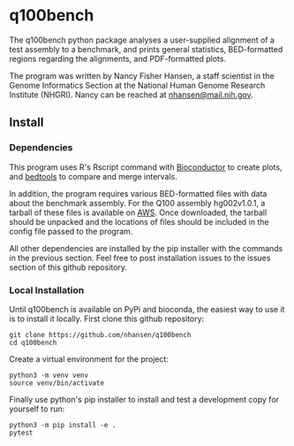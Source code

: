 # q100bench

The q100bench python package analyses a user-supplied alignment of a test assembly to a benchmark, and prints general statistics, BED-formatted regions regarding the alignments, and PDF-formatted plots.

The program was written by Nancy Fisher Hansen, a staff scientist in the Genome Informatics Section at the National Human Genome Research Institute (NHGRI). Nancy can be reached at nhansen@mail.nih.gov.

## Install

### Dependencies

This program uses R's Rscript command with [Bioconductor](https://www.bioconductor.org/) to create plots, and [bedtools](https://bedtools.readthedocs.io/en/latest/) to compare and merge intervals.

In addition, the program requires various BED-formatted files with data about the benchmark assembly. For the Q100 assembly hg002v1.0.1, a tarball of these files is available on [AWS](https://s3-us-west-2.amazonaws.com/human-pangenomics/T2T/HG002/assemblies/polishing/HG002/v1.0/benchmark/resources/hg002v1.0.1.resources.tar.gz). Once downloaded, the tarball should be unpacked and the locations of files should be included in the config file passed to the program.

All other dependencies are installed by the pip installer with the commands in the previous section. Feel free to post installation issues to the issues section of this github repository.

### Local Installation

Until q100bench is available on PyPi and bioconda, the easiest way to use it is to install it locally. First clone this github repository:
```
git clone https://github.com/nhansen/q100bench
cd q100bench
```

Create a virtual environment for the project:
```
python3 -m venv venv
source venv/bin/activate
```

Finally use python's pip installer to install and test a development copy for yourself to run:
```
python3 -m pip install -e .
pytest
```


